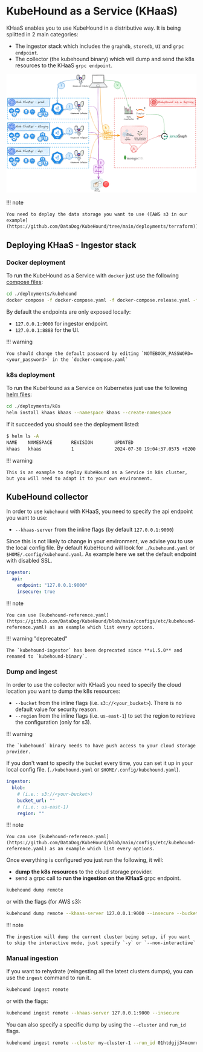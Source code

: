 # KubeHound as a Service (KHaaS)

KHaaS enables you to use KubeHound in a distributive way. It is being splitted in 2 main categories:

- The ingestor stack which includes the `graphdb`, `storedb`, `UI` and `grpc endpoint`.
- The collector (the kubehound binary) which will dump and send the k8s resources to the KHaaS `grpc endpoint`.

[![](../images/khaas-architecture.png)](../images/khaas-architecture.png)

!!! note

    You need to deploy the data storage you want to use ([AWS s3 in our example](https://github.com/DataDog/KubeHound/tree/main/deployments/terraform)).

## Deploying KHaaS - Ingestor stack

### Docker deployment

To run the KubeHound as a Service with `docker` just use the following [compose files](https://github.com/DataDog/KubeHound/tree/main/deployments/kubehound):

```bash
cd ./deployments/kubehound
docker compose -f docker-compose.yaml -f docker-compose.release.yaml -f docker-compose.release.ingestor.yaml up -d
```

By default the endpoints are only exposed locally:

- `127.0.0.1:9000` for ingestor endpoint.
- `127.0.0.1:8888` for the UI.

!!! warning

    You should change the default password by editing `NOTEBOOK_PASSWORD=<your_password>` in the `docker-compose.yaml`

### k8s deployment

To run the KubeHound as a Service on Kubernetes just use the following [helm files](https://github.com/DataDog/KubeHound/tree/main/deployments/k8s):

```bash
cd ./deployments/k8s
helm install khaas khaas --namespace khaas --create-namespace
```

If it succeeded you should see the deployment listed:

```bash
$ helm ls -A
NAME    NAMESPACE       REVISION        UPDATED                                 STATUS          CHART              APP VERSION
khaas   khaas           1               2024-07-30 19:04:37.0575 +0200 CEST     deployed        kubehound-0.0.1
```

!!! warning

    This is an example to deploy KubeHound as a Service in k8s cluster, but you will need to adapt it to your own environment.

## KubeHound collector

In order to use `kubehound` with KHaaS, you need to specify the api endpoint you want to use:

- `--khaas-server` from the inline flags (by default `127.0.0.1:9000`)

Since this is not likely to change in your environment, we advise you to use the local config file. By default KubeHound will look for `./kubehound.yaml` or `$HOME/.config/kubehound.yaml`. As example here we set the default endpoint with disabled SSL.

```yaml
ingestor:
  api:
    endpoint: "127.0.0.1:9000"
    insecure: true
```

!!! note

    You can use [kubehound-reference.yaml](https://github.com/DataDog/KubeHound/blob/main/configs/etc/kubehound-reference.yaml) as an example which list every options.

!!! warning "deprecated"

    The `kubehound-ingestor` has been deprecated since **v1.5.0** and renamed to `kubehound-binary`.

### Dump and ingest

In order to use the collector with KHaaS you need to specify the cloud location you want to dump the k8s resources:

- `--bucket` from the inline flags (i.e. `s3://<your_bucket>`). There is no default value for security reason.
- `--region` from the inline flags (i.e. `us-east-1`) to set the region to retrieve the configuration (only for s3).

!!! warning

    The `kubehound` binary needs to have push access to your cloud storage provider.

If you don't want to specify the bucket every time, you can set it up in your local config file.
(`./kubehound.yaml` or `$HOME/.config/kubehound.yaml`).

```yaml
ingestor:
  blob:
    # (i.e.: s3://<your-bucket>)
    bucket_url: ""
    # (i.e.: us-east-1)
    region: ""
```

!!! note

    You can use [kubehound-reference.yaml](https://github.com/DataDog/KubeHound/blob/main/configs/etc/kubehound-reference.yaml) as an example which list every options.

Once everything is configured you just run the following, it will:

- **dump the k8s resources** to the cloud storage provider.
- send a grpc call to **run the ingestion on the KHaaS** grpc endpoint.

```bash
kubehound dump remote
```

or with the flags (for AWS s3):

```bash
kubehound dump remote --khaas-server 127.0.0.1:9000 --insecure --bucket s3://<your_bucket> --region  us-east-1
```

!!! note

    The ingestion will dump the current cluster being setup, if you want to skip the interactive mode, just specify `-y` or `--non-interactive`

### Manual ingestion

If you want to rehydrate (reingesting all the latest clusters dumps), you can use the `ingest` command to run it.

```bash
kubehound ingest remote
```

or with the flags:

```bash
kubehound ingest remote --khaas-server 127.0.0.1:9000 --insecure
```

You can also specify a specific dump by using the `--cluster` and `run_id` flags.

```bash
kubehound ingest remote --cluster my-cluster-1 --run_id 01htdgjj34mcmrrksw4bjy2e94
```
